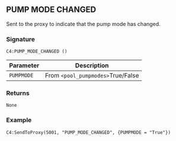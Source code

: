 ## PUMP MODE CHANGED

Sent to the proxy to indicate that the pump mode has changed.


### Signature

`C4:PUMP_MODE_CHANGED ()`


| Parameter | Description |
| --- | --- |
| `PUMPMODE` | From `<pool_pumpmodes>`True/False |


### Returns

`None`


### Example

`C4:SendToProxy(5001, "PUMP_MODE_CHANGED", {PUMPMODE = "True"})`
